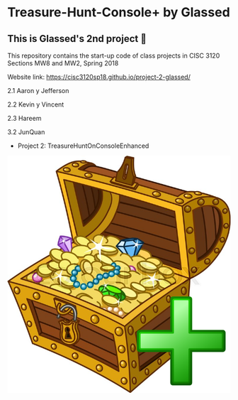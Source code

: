 # Treasure-Hunt-Console+ by Glassed
## This is Glassed's 2nd project 🙂

This repository contains the start-up code of class projects in
CISC 3120 Sections MW8 and MW2, Spring 2018

Website link: https://cisc3120sp18.github.io/project-2-glassed/

2.1 Aaron y Jefferson

2.2 Kevin y Vincent

2.3 Hareem 

3.2 JunQuan

- Project 2: TreasureHuntOnConsoleEnhanced

![alt text](chest_plus.png "Image of Treasure Chest")


